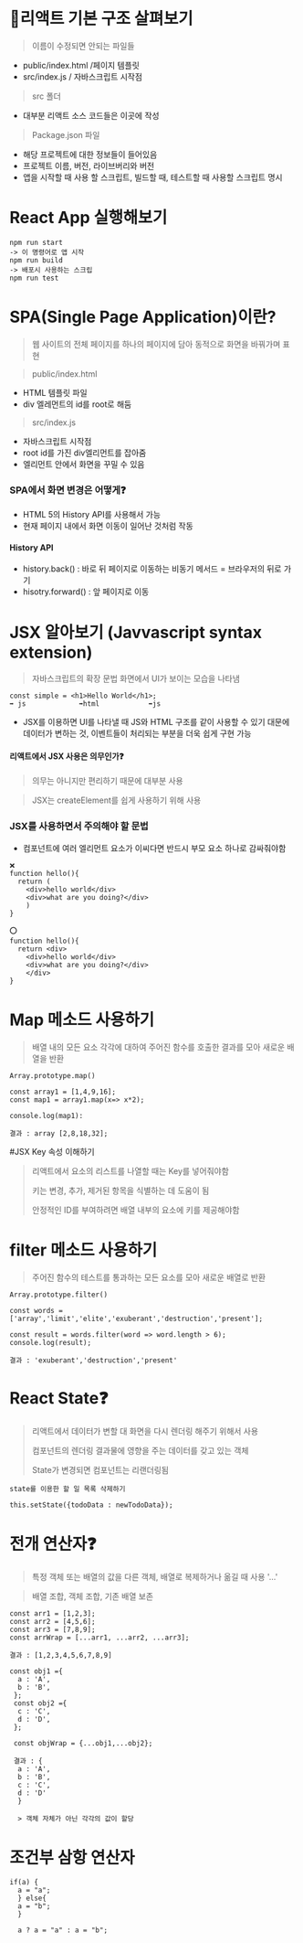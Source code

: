 # 🐸리액트 기본 구조 살펴보기

> 이름이 수정되면 안되는 파일들

- public/index.html /페이지 템플릿
- src/index.js / 자바스크립트 시작점

> src 폴더

- 대부분 리액트 소스 코드들은 이곳에 작성

> Package.json 파일

- 해당 프로젝트에 대한 정보들이 들어있음
- 프로젝트 이름, 버전, 라이브버리와 버전
- 앱을 시작할 때 사용 할 스크립트, 빌드할 때, 테스트할 때 사용할 스크립트 명시


# React App 실행해보기
```
npm run start
-> 이 명령어로 앱 시작
npm run build
-> 배포시 사용하는 스크립
npm run test
```

# SPA(Single Page Application)이란?
> 웹 사이트의 전체 페이지를 하나의 페이지에 담아 동적으로 화면을 바꿔가며 표현


>  public/index.html

- HTML 템플릿 파일
- div 엘레먼트의 id를 root로 해둠

> src/index.js

- 자바스크립트 시작점
- root id를 가진 div엘리먼트를 잡아줌
- 엘리먼트 안에서 화면을 꾸밀 수 있음

### SPA에서 화면 변경은 어떻게❓
- HTML 5의 History API를 사용해서 가능
- 현재 페이지 내에서 화면 이동이 일어난 것처럼 작동

#### History API

- history.back() : 바로 뒤 페이지로 이동하는 비동기 메서드 = 브라우저의 뒤로 가기 
- hisotry.forward() : 앞 페이지로 이동

# JSX 알아보기 (Javvascript syntax extension)
> 자바스크립트의 확장 문법
> 화면에서 UI가 보이는 모습을 나타냄

```
const simple = <h1>Hello World</h1>;
➡ js             ➡html            ➡js
```
- JSX를 이용하면 UI를 나타낼 때 JS와 HTML 구조를 같이 사용할 수 있기 대문에 데이터가 변하는 것, 이벤트들이 처리되는 부분을 더욱 쉽게 구현 가능

#### 리액트에서 JSX 사용은 의무인가❓
> 의무는 아니지만 편리하기 때문에 대부분 사용

> JSX는 createElement를 쉽게 사용하기 위해 사용

### JSX를 사용하면서 주의해야 할 문법
- 컴포넌트에 여러 엘리먼트 요소가 이씨다면 반드시 부모 요소 하나로 감싸줘야함

```
❌
function hello(){
  return (
    <div>hello world</div>
    <div>what are you doing?</div>
    )
}

⭕
function hello(){
  return <div>
    <div>hello world</div>
    <div>what are you doing?</div>
    </div>
}
```

# Map 메소드 사용하기
> 배열 내의 모든 요소 각각에 대하여 주어진 함수를 호출한 결과를 모아 새로운 배열을 반환

```
Array.prototype.map()

const array1 = [1,4,9,16];
const map1 = array1.map(x=> x*2);

console.log(map1):

결과 : array [2,8,18,32];
```

#JSX Key 속성 이해하기
> 리액트에서 요소의 리스트를 나열할 때는 Key를 넣어줘야함
> 
> 키는 변경, 추가, 제거된 항목을 식별하는 데 도움이 됨
> 
> 안정적인 ID를 부여하려면 배열 내부의 요소에 키를 제공해야함

# filter 메소드 사용하기

> 주어진 함수의 테스트를 통과하는 모든 요소를 모아 새로운 배열로 반환

```
Array.prototype.filter()

const words = ['array','limit','elite','exuberant','destruction','present'];

const result = words.filter(word => word.length > 6);
console.log(result);

결과 : 'exuberant','destruction','present'
```

# React State❓
>리액트에서 데이터가 변할 대 화면을 다시 렌더링 해주기 위해서 사용
>
>컴포넌트의 렌더링 결과물에 영향을 주는 데이터를 갖고 있는 객체
>
>State가 변경되면 컴포넌트는 리랜더링됨

```
state를 이용한 할 일 목록 삭제하기

this.setState({todoData : newTodoData});
```

# 전개 연산자❓
> 특정 객체 또는 배열의 값을 다른 객체, 배열로 복제하거나 옮길 때 사용 '...'

> 배열 조합, 객체 조합, 기존 배열 보존


```
const arr1 = [1,2,3];
const arr2 = [4,5,6];
const arr3 = [7,8,9];
const arrWrap = [...arr1, ...arr2, ...arr3];

결과 : [1,2,3,4,5,6,7,8,9]

const obj1 ={
  a : 'A',
  b : 'B',
 };
 const obj2 ={
  c : 'C',
  d : 'D',
 };
 
 const objWrap = {...obj1,...obj2};
 
 결과 : {
  a : 'A',
  b : 'B',
  c : 'C',
  d : 'D'
  }
  
  > 객체 자체가 아닌 각각의 값이 할당
```

# 조건부 삼항 연산자
```
if(a) {
  a = "a";
  } else{ 
  a = "b";
  }
  
  a ? a = "a" : a = "b";
```
